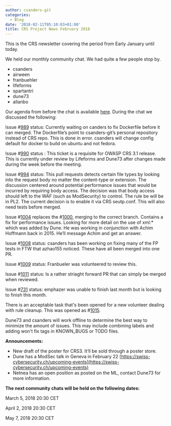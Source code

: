 ```yaml
---
author: csanders-git
categories:
  - Blog
date: '2018-02-11T05:10:03+01:00'
title: CRS Project News February 2018
---
```



This is the CRS newsletter covering the period from Early January until today.

We held our monthly community chat. We had quite a few people stop by.

- csanders
- airween
- franbuehler
- lifeforms
- spartantri
- dune73
- allanbo

Our agenda from before the chat is available [here](https://github.com/coreruleset/coreruleset/issues/1003). During the chat we discussed the following:

Issue \#[989](https://github.com/coreruleset/coreruleset/issues/989) status: Currently waiting on canders to fix Dockerfile before it can merged. The Dockerfile’s point to csanders-git’s personal repository instead of CRS repo. This is done in error. csanders will change config default for docker to build on ubuntu and not fedora.

Issue \#[990](https://github.com/coreruleset/coreruleset/issues/990) status : This ticket is a requisite for OWASP CRS 3.1 release. This is currently under review by Lifeforms and Dune73 after changes made during the week before the meeting.

Issue #[994](https://github.com/coreruleset/coreruleset/issues/994) status: This pull requests detects certain file types by looking into the request body no matter the content-type or extension. The discussion centered around potential performance issues that would be incurred by requiring body access. The decision was that body access should left to the WAF (such as ModSecurity) to control. The rule be will be in PL2. The current decision is to enable it via CRS seutp.conf. This will also need tests before merged.

Issue \#[1004](https://github.com/coreruleset/coreruleset/issues/1004) replaces the #[1000](https://github.com/coreruleset/coreruleset/issues/1000), merging to the correct branch. Contains a fix for performance issues. Looking for more detail on the use of xml:\* which was added by Dune. He was working in conjunction with Achim Hoffmann back in 2015. He’ll message Achim and get an answer.

Issue #[1008](https://github.com/coreruleset/coreruleset/issues/1008) status: csanders has been working on fixing many of the FP tests in FTW that azhao155 noticed. These have all been merged into one PR.

Issue #[1009](https://github.com/coreruleset/coreruleset/issues/1009) status: Franbueler was volunteered to review this.

Issue #[1011](https://github.com/coreruleset/coreruleset/issues/1011) status: Is a rather striaght forward PR that can simply be merged when reviewed.

Issue #[731](https://github.com/coreruleset/coreruleset/issues/731) status: emphazer was unable to finish last month but is looking to finish this month.

There is an acceptable task that's been opened for a new volunteer dealing with rule cleanup. This was opened as #[1015](https://github.com/coreruleset/coreruleset/issues/1015).

Dune73 and csanders will work offline to determine the best way to minimize the amount of issues. This may include combining labels and adding won't fix tags in KNOWN\_BUGS or TODO files.

**Announcements:**

- New draft of the poster for CRS3. It’ll be sold through a poster store.
- Dune has a ModSec talk in Geneva in February 22 [https://swiss-cybersecurity.ch/upcoming-events](https://swiss-cybersecurity.ch/upcoming-events)
- Netnea has an open position as posted on the ML, contact Dune73 for more information.

**The next community chats will be held on the following dates:**

March 5, 2018 20:30 CET

April 2, 2018 20:30 CET

May 7, 2018 20:30 CET
